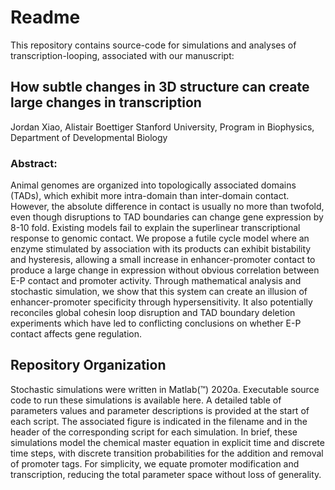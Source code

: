 # Readme
This repository contains source-code for simulations and analyses of transcription-looping, associated with our manuscript:

## How subtle changes in 3D structure can create large changes in transcription 

Jordan Xiao, Alistair Boettiger
Stanford University, Program in Biophysics, Department of Developmental Biology

### Abstract: 
Animal genomes are organized into topologically associated domains (TADs), which exhibit more intra-domain than inter-domain contact. However, the absolute difference in contact is usually no more than twofold, even though disruptions to TAD boundaries can change gene expression by 8-10 fold. Existing models fail to explain the superlinear transcriptional response to genomic contact. We propose a futile cycle model where an enzyme stimulated by association with its products can exhibit bistability and hysteresis, allowing a small increase  in enhancer-promoter contact to produce a large change in expression without obvious correlation between E-P contact and promoter activity. Through mathematical analysis and stochastic simulation, we show that this system can create an illusion of enhancer-promoter specificity through hypersensitivity. It also potentially reconciles global cohesin loop disruption and TAD boundary deletion experiments which have led to conflicting conclusions on whether E-P contact affects gene regulation.

## Repository Organization
Stochastic simulations were written in Matlab(™) 2020a. Executable source code to run these simulations is available here. A detailed table of parameters values and parameter descriptions is provided at the start of each script. The associated figure is indicated in the filename and in the header of the corresponding script for each simulation. In brief, these simulations model the chemical master equation in explicit time and discrete time steps, with discrete transition probabilities for the addition and removal of promoter tags. For simplicity, we equate promoter modification and transcription, reducing the total parameter space without loss of generality. 
